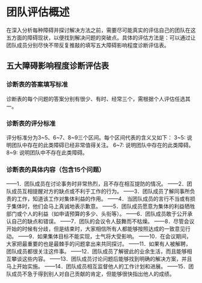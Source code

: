 # 团队评估概述
在深入分析每种障碍并探讨解决方法之前，需要尽可能真实的评估自己的团队在这五方面的障碍现状，以便找到解决问题的突破点。具体的评估方法是：可以通过让团队成员分别尽快不带反复推敲的填写五大障碍影响程度诊断评估表。

## 五大障碍影响程度诊断评估表
### 诊断表的答案填写标准
诊断表的每个问题的答案分别有很少、有时、经常三个，需根据个人评估任选其一。
### 诊断表的评分标准
评分标准分为3~5、6~7、8~9三个区间。每个区间代表的含义又如下：
3~5: 说明团队中存在的此类障碍已经非常值得关注。
6~7: 说明团队中存在的此类障碍。
8~9: 说明团队中不存在此类障碍。

### 诊断表的具体内容（包含15个问题）
——1．团队成员在讨论事务时非常热烈，且不存在相互提防的情况。
——2．团队成员互相提醒对方的缺点或不利于工作的行为。
——3．团队成员了解同事所负责的工作，知道该工作对集体利益的作用。
——4．当团队成员的言行不当或有损于集体时，他们会马上真诚地表示歉意。
——5．团队成员愿意为集体的利益牺牲部门或个人的利益（如申请预算的多少、头衔等）。
——6．团队成员敢于公开承认自己的缺点和错误。
——7．团队的会议令人鼓舞而不枯燥。
——8．尽管会议开始的时候有分歧，但是结束时，大家相信所有人都能够按照达成的一致意见行动。
——9．如果集体目标不能实现，士气将大受影响。
——10．在会议期间，大家把最重要的也是最棘手的问题拿出来共同探讨。
——11．如果有人被解聘，团队成员都很关注这件事。
——12．团队成员了解彼此的业余生活，而且能够相互攀谈这些内容。
——13．团队成员讨论问题后能够找到明确的解决方案，并且马上开始实施。
——14．团队成员相互监督他人的工作计划和进展。
——15．团队成员不急于得到别人对自己贡献的肯定，但能够很快指出他人的成绩。



